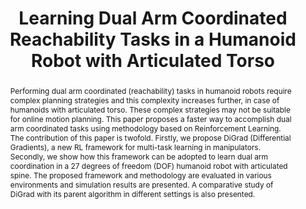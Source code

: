 ---
layout: project-page-new
title: "Learning Dual Arm Coordinated Reachability Tasks in a Humanoid
Robot with Articulated Torso"
authors:
  - name: Phaniteja S*
    sup: 1
  - name: Parijat Dewangan*
    sup: 1
  - name: Pooja Guhan
    sup: 1
  - name: K. Madhava Krishna
    sup: 1
  - name: Abhishek Sarkar
    sup: 1
affiliations:
  - name: IIIT Hyderabad, India
    link: https://robotics.iiit.ac.in
    sup: 1
permalink: /publications/2018/Phaniteja_Learning-Dual-Arm/
abstract: "Performing dual arm coordinated (reachability) tasks in humanoid robots require complex planning strategies and this complexity increases further, in case of humanoids with articulated torso. These complex strategies may not be suitable for online motion planning. This paper proposes a faster way to accomplish dual arm coordinated tasks using methodology based on Reinforcement Learning. The contribution of this paper is twofold. Firstly, we propose DiGrad (Differential Gradients), a new RL framework for multi-task learning in manipulators. Secondly, we show how this framework can be adopted to learn dual arm coordination in a 27 degrees of freedom (DOF) humanoid robot with articulated spine. The proposed framework and methodology are evaluated in
various environments and simulation results are presented. A comparative study of DiGrad with its parent algorithm in different settings is also presented."
paper: https://ieeexplore.ieee.org/stamp/stamp.jsp?arnumber=8624979
#iframe: https://www.youtube.com/embed/30Isrpn10uE

---